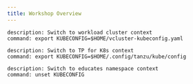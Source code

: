 ```yaml
---
title: Workshop Overview
---
```


```terminal:execute
description: Switch to workload cluster context
command: export KUBECONFIG=$HOME/vcluster-kubeconfig.yaml
```
```terminal:execute
description: Switch to TP for K8s context
command: export KUBECONFIG=$HOME/.config/tanzu/kube/config
```
```terminal:execute
description: Switch to educates namespace context
command: unset KUBECONFIG
```